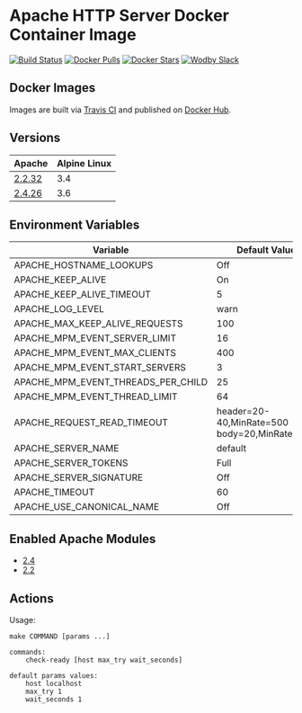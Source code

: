 # Apache HTTP Server Docker Container Image

[![Build Status](https://travis-ci.org/wodby/apache.svg?branch=master)](https://travis-ci.org/wodby/apache)
[![Docker Pulls](https://img.shields.io/docker/pulls/wodby/apache.svg)](https://hub.docker.com/r/wodby/apache)
[![Docker Stars](https://img.shields.io/docker/stars/wodby/apache.svg)](https://hub.docker.com/r/wodby/apache)
[![Wodby Slack](http://slack.wodby.com/badge.svg)](http://slack.wodby.com)

## Docker Images

Images are built via [Travis CI](https://travis-ci.org/wodby/apache) and published on [Docker Hub](https://hub.docker.com/r/wodby/apache). 

## Versions

| Apache | Alpine Linux |
| ------ | ------------ |
| [2.2.32](https://github.com/wodby/apache/tree/master/2.2/Dockerfile) | 3.4 |  
| [2.4.26](https://github.com/wodby/apache/tree/master/2.4/Dockerfile) | 3.6 |  

## Environment Variables 

| Variable | Default Value | Description |
| -------- | ------------- | ----------- |
| APACHE_HOSTNAME_LOOKUPS            | Off                                          | |
| APACHE_KEEP_ALIVE                  | On                                           | |
| APACHE_KEEP_ALIVE_TIMEOUT          | 5                                            | |
| APACHE_LOG_LEVEL                   | warn                                         | |
| APACHE_MAX_KEEP_ALIVE_REQUESTS     | 100                                          | |
| APACHE_MPM_EVENT_SERVER_LIMIT      | 16                                           | |
| APACHE_MPM_EVENT_MAX_CLIENTS       | 400                                          | |
| APACHE_MPM_EVENT_START_SERVERS     | 3                                            | |
| APACHE_MPM_EVENT_THREADS_PER_CHILD | 25                                           | |
| APACHE_MPM_EVENT_THREAD_LIMIT      | 64                                           | |
| APACHE_REQUEST_READ_TIMEOUT        | header=20-40,MinRate=500 body=20,MinRate=500 | |
| APACHE_SERVER_NAME                 | default                                      | |
| APACHE_SERVER_TOKENS               | Full                                         | |
| APACHE_SERVER_SIGNATURE            | Off                                          | |
| APACHE_TIMEOUT                     | 60                                           | |
| APACHE_USE_CANONICAL_NAME          | Off                                          | |

## Enabled Apache Modules

* [2.4](https://raw.githubusercontent.com/wodby/apache/master/2.4/tests/apache_modules)
* [2.2](https://raw.githubusercontent.com/wodby/apache/master/2.2/tests/apache_modules)

## Actions

Usage:
```
make COMMAND [params ...]

commands:
    check-ready [host max_try wait_seconds]
 
default params values:
    host localhost
    max_try 1
    wait_seconds 1
```
